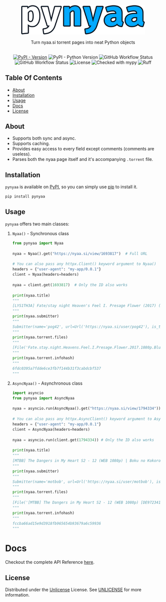 <br/>
<p align="center">
  <a href="https://github.com/Ravencentric/pynyaa">
    <img src="https://raw.githubusercontent.com/Ravencentric/pynyaa/main/docs/assets/logo.png" alt="Logo" width="400">
  </a>
  <p align="center">
    Turn nyaa.si torrent pages into neat Python objects
    <br/>
    <br/>
  </p>
</p>

<p align="center">
<a href="https://pypi.org/project/pynyaa/"><img src="https://img.shields.io/pypi/v/pynyaa" alt="PyPI - Version" ></a>
<img src="https://img.shields.io/pypi/pyversions/pynyaa" alt="PyPI - Python Version">
<img src="https://img.shields.io/github/actions/workflow/status/Ravencentric/pynyaa/release.yml?" alt="GitHub Workflow Status">
<img src="https://img.shields.io/github/actions/workflow/status/Ravencentric/pynyaa/test.yml?label=tests" alt="GitHub Workflow Status">
<img src="https://img.shields.io/github/license/Ravencentric/pynyaa" alt="License">
<img src="https://www.mypy-lang.org/static/mypy_badge.svg" alt="Checked with mypy">
<img src="https://img.shields.io/endpoint?url=https://raw.githubusercontent.com/astral-sh/ruff/main/assets/badge/v2.json" alt="Ruff">
</p>

## Table Of Contents

* [About](#about)
* [Installation](#installation)
* [Usage](#usage)
* [Docs](#docs)
* [License](#license)

## About

- Supports both sync and async.
- Supports caching.
- Provides easy access to every field except comments (comments are useless).
- Parses both the nyaa page itself and it's accompanying `.torrent` file.

## Installation

`pynyaa` is available on [PyPI](https://pypi.org/project/pynyaa/), so you can simply use [pip](https://github.com/pypa/pip) to install it.

```sh
pip install pynyaa
```

## Usage

`pynyaa` offers two main classes:

1. `Nyaa()` - Synchronous class

      ```py
      from pynyaa import Nyaa

      nyaa = Nyaa().get("https://nyaa.si/view/1693817")  # Full URL

      # You can also pass any httpx.Client() keyword argument to Nyaa()
      headers = {"user-agent": "my-app/0.0.1"}
      client = Nyaa(headers=headers)

      nyaa = client.get(1693817)  # Only the ID also works

      print(nyaa.title)
      """
      [LYS1TH3A] Fate/stay night Heaven's Feel I. Presage Flower (2017) (BD 1080p HEVC x265 10-bit Opus) [Dual-Audio]
      """
      print(nyaa.submitter)
      """
      Submitter(name='pog42', url=Url('https://nyaa.si/user/pog42'), is_trusted=False, is_banned=False)
      """
      print(nyaa.torrent.files)
      """
      [File('Fate.stay.night.Heavens.Feel.I.Presage.Flower.2017.1080p.BluRay.Opus5.1.H.265-LYS1TH3A.mkv', size=12263052206)]
      """
      print(nyaa.torrent.infohash)
      """
      6fdc0395a7fdde6ce3fb7f144b31f3cabdcbf537
      """
      ```

2. `AsyncNyaa()` - Asynchronous class

      ```py
      import asyncio
      from pynyaa import AsyncNyaa

      nyaa = asyncio.run(AsyncNyaa().get("https://nyaa.si/view/1794334")) # Full URL

      # You can also pass any httpx.AsyncClient() keyword argument to AsyncNyaa()
      headers = {"user-agent": "my-app/0.0.1"}
      client = AsyncNyaa(headers=headers)

      nyaa = asyncio.run(client.get(1794334)) # Only the ID also works

      print(nyaa.title)
      """
      [MTBB] The Dangers in My Heart S2 - 12 (WEB 1080p) | Boku no Kokoro no Yabai Yatsu S2
      """
      print(nyaa.submitter)
      """
      Submitter(name='motbob', url=Url('https://nyaa.si/user/motbob'), is_trusted=True, is_banned=False)
      """
      print(nyaa.torrent.files)
      """
      [File('[MTBB] The Dangers in My Heart S2 - 12 (WEB 1080p) [DE972341].mkv', size=758024360)]
      """
      print(nyaa.torrent.infohash)
      """
      fccba66ad15e9d3918fb965654b93679a6c59936
      """
      ```

# Docs

Checkout the complete API Reference [here](https://ravencentric.github.io/pynyaa/).

## License

Distributed under the [Unlicense](https://choosealicense.com/licenses/unlicense/) License. See [UNLICENSE](https://github.com/Ravencentric/pynyaa/blob/main/UNLICENSE) for more information.